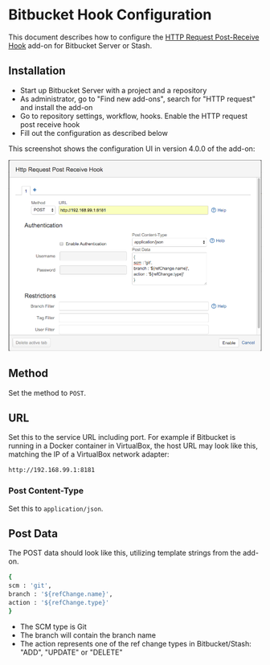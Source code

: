 # Bitbucket Hook Configuration

This document describes how to configure the [HTTP Request Post-Receive Hook](https://marketplace.atlassian.com/plugins/de.aeffle.stash.plugin.stash-http-get-post-receive-hook/server/overview)
 add-on for Bitbucket Server or Stash.


## Installation
* Start up Bitbucket Server with a project and a repository
* As administrator, go to "Find new add-ons", search for "HTTP request" and install the
  add-on
* Go to repository settings, workflow, hooks. Enable the HTTP request post receive hook
* Fill out the configuration as described below

This screenshot shows the configuration UI in version 4.0.0 of the add-on:

![Bitbucket hook configuration UI](/docs/images/bitbucket-http-request-addon.png)


## Method

Set the method to `POST`.


## URL
Set this to the service URL including port. For example if Bitbucket is running in a
Docker container in VirtualBox, the host URL may look like this, matching the IP of a
VirtualBox network adapter:

```sh
http://192.168.99.1:8181
```


### Post Content-Type

Set this to `application/json`.


## Post Data
The POST data should look like this, utilizing template strings from the add-on.

```sh
{
scm : 'git',
branch : '${refChange.name}',
action : '${refChange.type}'
}
```

* The SCM type is Git
* The branch will contain the branch name
* The action represents one of the ref change types in Bitbucket/Stash: "ADD", "UPDATE"
  or "DELETE"
